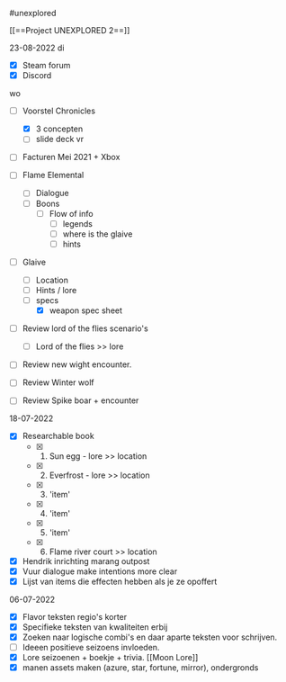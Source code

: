 #unexplored 

[[==Project UNEXPLORED 2==]]

23-08-2022
di
- [x] Steam forum
- [x] Discord

wo
- [ ] Voorstel Chronicles
	- [x] 3 concepten
	- [ ] slide deck
vr
- [ ] Facturen Mei 2021 + Xbox
- [ ] Flame Elemental
	- [ ] Dialogue
	- [ ] Boons
		- [ ] Flow of info
			- [ ] legends
			- [ ] where is the glaive
			- [ ] hints
- [ ] Glaive
	- [ ] Location
	- [ ] Hints / lore
	- [ ] specs
		- [x] weapon spec sheet
- [ ] Review lord of the flies scenario's
	- [ ] Lord of the flies >> lore
- [ ] Review new wight encounter.
- [ ] Review Winter wolf
- [ ] Review Spike boar + encounter



18-07-2022
- [x] Researchable book
	- [x] 1. Sun egg - lore >> location
	- [x] 2. Everfrost - lore >> location
	- [x] 3. 'item'
	- [x] 4. 'item'
	- [x] 5. 'item'
	- [x] 6. Flame river court >> location
- [x] Hendrik inrichting marang outpost
- [x] Vuur dialogue make intentions more clear
- [x] Lijst van items die effecten hebben als je ze opoffert

06-07-2022
- [x] Flavor teksten regio's korter
- [x] Specifieke teksten van kwaliteiten erbij
- [x] Zoeken naar logische combi's en daar aparte teksten voor schrijven.
- [ ] Ideeen positieve seizoens invloeden.
- [x] Lore seizoenen + boekje + trivia. [[Moon Lore]]
- [x] manen assets maken (azure, star, fortune, mirror), ondergronds

